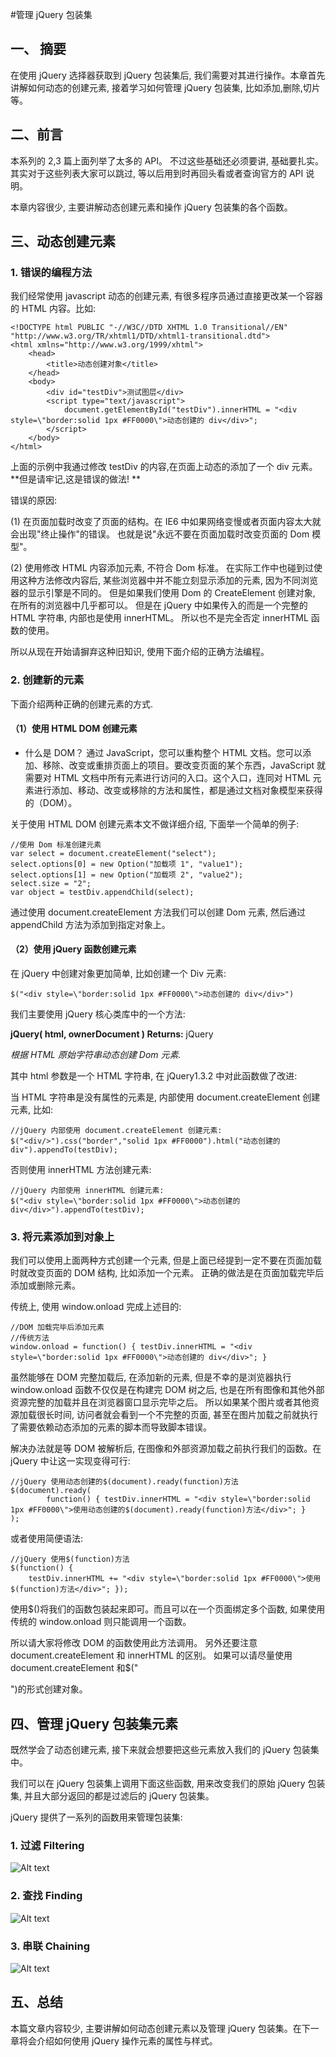 #管理 jQuery 包装集
## 一、 摘要

在使用 jQuery 选择器获取到 jQuery 包装集后, 我们需要对其进行操作。本章首先讲解如何动态的创建元素, 接着学习如何管理 jQuery 包装集, 比如添加,删除,切片等。

## 二、前言

本系列的 2,3 篇上面列举了太多的 API。 不过这些基础还必须要讲, 基础要扎实。其实对于这些列表大家可以跳过, 等以后用到时再回头看或者查询官方的 API 说明。

本章内容很少, 主要讲解动态创建元素和操作 jQuery 包装集的各个函数。

## 三、动态创建元素

### 1. 错误的编程方法

我们经常使用 javascript 动态的创建元素, 有很多程序员通过直接更改某一个容器的 HTML 内容。比如:

```
<!DOCTYPE html PUBLIC "-//W3C//DTD XHTML 1.0 Transitional//EN" "http://www.w3.org/TR/xhtml1/DTD/xhtml1-transitional.dtd">
<html xmlns="http://www.w3.org/1999/xhtml">
    <head>
        <title>动态创建对象</title>
    </head>
    <body>
        <div id="testDiv">测试图层</div>
        <script type="text/javascript">
            document.getElementById("testDiv").innerHTML = "<div style=\"border:solid 1px #FF0000\">动态创建的 div</div>";
        </script>
    </body>
</html>
```

上面的示例中我通过修改 testDiv 的内容,在页面上动态的添加了一个 div 元素。**但是请牢记,这是错误的做法! **

错误的原因:

(1) 在页面加载时改变了页面的结构。在 IE6 中如果网络变慢或者页面内容太大就会出现"终止操作"的错误。 也就是说"永远不要在页面加载时改变页面的 Dom 模型"。

(2) 使用修改 HTML 内容添加元素,  不符合 Dom 标准。 在实际工作中也碰到过使用这种方法修改内容后, 某些浏览器中并不能立刻显示添加的元素, 因为不同浏览器的显示引擎是不同的。 但是如果我们使用 Dom 的 CreateElement 创建对象, 在所有的浏览器中几乎都可以。 但是在 jQuery 中如果传入的而是一个完整的 HTML 字符串, 内部也是使用 innerHTML。 所以也不是完全否定 innerHTML 函数的使用。

所以从现在开始请摒弃这种旧知识, 使用下面介绍的正确方法编程。

### 2. 创建新的元素

下面介绍两种正确的创建元素的方式. 

#### （1）使用 HTML DOM 创建元素

- 什么是 DOM？
通过 JavaScript，您可以重构整个 HTML 文档。您可以添加、移除、改变或重排页面上的项目。要改变页面的某个东西，JavaScript 就需要对 HTML 文档中所有元素进行访问的入口。这个入口，连同对 HTML 元素进行添加、移动、改变或移除的方法和属性，都是通过文档对象模型来获得的（DOM）。

关于使用 HTML DOM 创建元素本文不做详细介绍, 下面举一个简单的例子:

```
//使用 Dom 标准创建元素
var select = document.createElement("select");
select.options[0] = new Option("加载项 1", "value1");
select.options[1] = new Option("加载项 2", "value2");
select.size = "2";
var object = testDiv.appendChild(select);
```

通过使用 document.createElement 方法我们可以创建 Dom 元素, 然后通过 appendChild 方法为添加到指定对象上。

#### （2）使用 jQuery 函数创建元素

在 jQuery 中创建对象更加简单, 比如创建一个 Div 元素:

```
$("<div style=\"border:solid 1px #FF0000\">动态创建的 div</div>")
```

我们主要使用 jQuery 核心类库中的一个方法:

**jQuery( html, ownerDocument ) 
Returns:** jQuery

*根据 HTML 原始字符串动态创建 Dom 元素.*

其中 html 参数是一个 HTML 字符串,  在 jQuery1.3.2 中对此函数做了改进:

当 HTML 字符串是没有属性的元素是, 内部使用 document.createElement 创建元素, 比如:
```
//jQuery 内部使用 document.createElement 创建元素:
$("<div/>").css("border","solid 1px #FF0000").html("动态创建的 div").appendTo(testDiv);
```

否则使用 innerHTML 方法创建元素:

```
//jQuery 内部使用 innerHTML 创建元素:
$("<div style=\"border:solid 1px #FF0000\">动态创建的 div</div>").appendTo(testDiv);
```

### 3. 将元素添加到对象上

我们可以使用上面两种方式创建一个元素, 但是上面已经提到一定不要在页面加载时就改变页面的 DOM 结构, 比如添加一个元素。 正确的做法是在页面加载完毕后添加或删除元素。

传统上, 使用 window.onload 完成上述目的:

```
//DOM 加载完毕后添加元素
//传统方法
window.onload = function() { testDiv.innerHTML = "<div style=\"border:solid 1px #FF0000\">动态创建的 div</div>"; }
```

虽然能够在 DOM 完整加载后, 在添加新的元素, 但是不幸的是浏览器执行 window.onload 函数不仅仅是在构建完 DOM 树之后, 也是在所有图像和其他外部资源完整的加载并且在浏览器窗口显示完毕之后。 所以如果某个图片或者其他资源加载很长时间, 访问者就会看到一个不完整的页面, 甚至在图片加载之前就执行了需要依赖动态添加的元素的脚本而导致脚本错误。

解决办法就是等 DOM 被解析后, 在图像和外部资源加载之前执行我们的函数。在 jQuery 中让这一实现变得可行:

```
//jQuery 使用动态创建的$(document).ready(function)方法
$(document).ready(
        function() { testDiv.innerHTML = "<div style=\"border:solid 1px #FF0000\">使用动态创建的$(document).ready(function)方法</div>"; }
);
```
或者使用简便语法:
```
//jQuery 使用$(function)方法
$(function() { 
    testDiv.innerHTML += "<div style=\"border:solid 1px #FF0000\">使用$(function)方法</div>"; });
```

使用$()将我们的函数包装起来即可。而且可以在一个页面绑定多个函数, 如果使用传统的 window.onload 则只能调用一个函数。

所以请大家将修改 DOM 的函数使用此方法调用。 另外还要注意 document.createElement 和 innerHTML 的区别。 如果可以请尽量使用 document.createElement 和$("<div/>")的形式创建对象。

## 四、管理 jQuery 包装集元素

既然学会了动态创建元素, 接下来就会想要把这些元素放入我们的 jQuery 包装集中。

我们可以在 jQuery 包装集上调用下面这些函数, 用来改变我们的原始 jQuery 包装集, 并且大部分返回的都是过滤后的 jQuery 包装集。

jQuery 提供了一系列的函数用来管理包装集:

### 1. 过滤 Filtering

![Alt text](https://dn-anything-about-doc.qbox.me/jQuery/Filtering.jpg)

### 2. 查找 Finding

![Alt text](https://dn-anything-about-doc.qbox.me/jQuery/Finding.jpg)

### 3. 串联 Chaining

![Alt text](https://dn-anything-about-doc.qbox.me/jQuery/Chaining.jpg)

## 五、总结

本篇文章内容较少, 主要讲解如何动态创建元素以及管理 jQuery 包装集。在下一章将会介绍如何使用 jQuery 操作元素的属性与样式。
